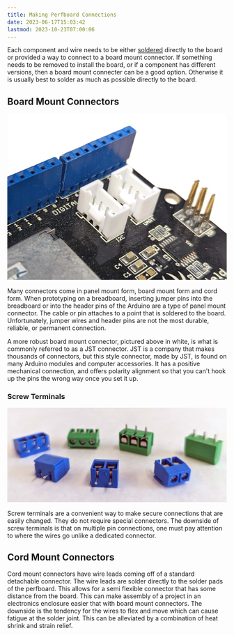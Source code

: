 ```yaml
---
title: Making Perfboard Connections
date: 2023-06-17T15:03:42
lastmod: 2023-10-23T07:00:06
---
```


Each component and wire needs to be either [soldered](soldering.md) directly to the board or provided a way to connect to a board mount connector. If something needs to be removed to install the board, or if a component has different versions, then a board mount connecter can be a good option. Otherwise it is usually best to solder as much as possible directly to the board.

## Board Mount Connectors

[![Board Mount JST Connectors](attachments/2023-on-board-jst-connections.jpg)](attachments/2023-on-board-jst-connections.jpg)

Many connectors come in panel mount form, board mount form and cord form. When prototyping on a breadboard, inserting jumper pins into the breadboard or into the header pins of the Arduino are a type of panel mount connector. The cable or pin attaches to a point that is soldered to the board. Unfortunately, jumper wires and header pins are not the most durable, reliable, or permanent connection.

A more robust board mount connector, pictured above in white, is what is commonly referred to as a JST connector. JST is a company that makes thousands of connectors, but this style connector, made by JST, is found on many Arduino modules and computer accessories. It has a positive mechanical connection, and offers polarity alignment so that you can't hook up the pins the wrong way once you set it up.

### Screw Terminals

[![Screw Terminals](attachments/2023-screw-terminals.jpg)](attachments/2023-screw-terminals.jpg)

Screw terminals are a convenient way to make secure connections that are easily changed. They do not require special connectors. The downside of screw terminals is that on multiple pin connections, one must pay attention to where the wires go unlike a dedicated connector.

## Cord Mount Connectors

Cord mount connectors have wire leads coming off of a standard detachable connector. The wire leads are solder directly to the solder pads of the perfboard. This allows for a semi flexible connector that has some distance from the board. This can make assembly of a project in an electronics enclosure easier that with board mount connectors. The downside is the tendency for the wires to flex and move which can cause fatigue at the solder joint. This can be alleviated by a combination of heat shrink and strain relief.
